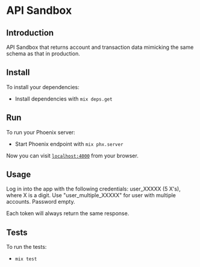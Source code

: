 # API Sandbox

## Introduction

API Sandbox that returns account and transaction data mimicking the same schema as that in production.

## Install

To install your dependencies:

- Install dependencies with `mix deps.get`

## Run

To run your Phoenix server:

- Start Phoenix endpoint with `mix phx.server`

Now you can visit [`localhost:4000`](http://localhost:4000) from your browser.

## Usage

Log in into the app with the following credentials: user_XXXXX (5 X's), where X is a digit.
Use "user_multiple_XXXXX" for user with multiple accounts. Password empty.

Each token will always return the same response.

## Tests

To run the tests:

- `mix test`
